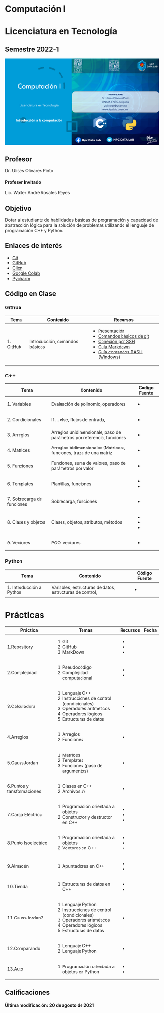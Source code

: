 # Computación I

# Licenciatura en Tecnología

## Semestre 2022-1

![alt text](figs/bg.png)

## Profesor
Dr. Ulises Olivares Pinto

####  Profesor Invitado
 Lic. Walter André Rosales Reyes


## Objetivo
Dotar al estudiante de habilidades básicas de programación y capacidad de abstracción lógica para la solución de problemas utilizando el lenguaje de programación C++ y Python.

## Enlaces de interés

+ [Git](https://git-scm.com/downloads)
+ [GitHub](https://desktop.github.com/)
+ [Clion](https://www.jetbrains.com/clion/)
+ [Google Colab](https://colab.research.google.com/)
+ [Pycharm](https://www.jetbrains.com/pycharm/)

## Código en Clase

### Github
|Tema|Contenido| Recursos |
|--|--|--|
|1. GitHub |   Introducción, comandos básicos | <ul> <li>[Presentación](GitHub/GitGitHubPres.pdf) </li> <li> [Comandos básicos de git](https://git-scm.com/docs)</li> <li>[Conexión por SSH](https://docs.github.com/en/github/authenticating-to-github/connecting-to-github-with-ssh)</li> <li>[Guía Markdown](https://www.markdownguide.org/basic-syntax/)</li> <li> [Guía comandos BASH (Windows)](https://commandwindows.com/command3.htm)</li></ul> |

### C++

|Tema|Contenido|Código Fuente|
|--|--|--|
|1. Variables| Evaluación de polinomio, operadores  |<ul> <li>  </li> </ul>|
|2. Condicionales| If ... else, flujos de entrada,  |<ul> <li>  </li> </ul>|
|3. Arreglos|Arreglos unidimensionale, paso de parámetros por referencia, funciones|<ul> <li>  </li> </ul>|
|4. Matrices|Arreglos bidimensionales (Matrices), funciones, traza de una matriz| <ul> <li>  </li> </ul>|
|5. Funciones|Funciones, suma de valores, paso de parámetros por valor|<ul> <li>  </li> </ul>|
|6. Templates|Plantillas, funciones|<ul> <li>  </li> <li>  </li></ul>|
|7. Sobrecarga de funciones|Sobrecarga, funciones |<ul> <li>  </li> </ul>|
|8. Clases y objetos|Clases, objetos, atributos, métodos |<ul> <li>  </li> <li>  </li><li>  </li></ul>|
|9. Vectores |POO, vectores |<ul> <li> </li> </ul>|

### Python

|Tema|Contenido|Código Fuente|
|--|--|--|
|1. Introducción a Python| Variables, estructuras de datos, estructuras de control, |<ul> <li>  </li> </ul>|


# Prácticas

|Práctica|Temas|Recursos|Fecha|
|--|--|--|--|
|1.Repository|<ol><li>Git</li><li>GitHub</li><li>MarkDown</li></ol>|<ul><li></li><li></li> <li> </li></ul>|
|2.Complejidad|<ol><li>Pseudocódigo</li><li>Complejidad computacional</li></ol>|<ul><li></li><li></li> </ul>||
|3.Calculadora|<ol><li>Lenguaje C++</li><li>Instrucciones de control (condicionales)</li><li>Operadores aritméticos</li><li>Operadores lógicos</li><li>Estructuras de datos</li></ol>|<ul><li></li> </ul>||
|4.Arreglos|<ol><li>Arreglos</li><li>Funciones</li></ol>|<ul><li></li> </ul>||
|5.GaussJordan|<ol><li>Matrices</li><li>Templates</li><li>Funciones (paso de argumentos)</li></ol>|<ul><li></li> </ul>||
|6.Puntos y tansformaciones|<ol><li>Clases en C++</li><li>Archivos _.h_</li></ol>|<ul><li></li></ul>||
|7.Carga Eléctrica|<ol><li>Programación orientada a objetos</li><li>Constructor y destructor en C++</li></ol>|<ul><li></li><li></li><li></li></ul>||
|8.Punto Isoeléctrico|<ol><li>Programación orientada a objetos</li><li>Vectores en C++</li></ol>|<ul><li></li><li></li><li></li></ul>||
|9.Almacén|<ol><li>Apuntadores en C++</li></ol>|<ul><li></li><li></li></ul>||
|10.Tienda|<ol><li>Estructuras de datos en C++</li></ol>|<ul><li></li><li></li></ul>||
|11.GaussJordanP|<ol><li>Lenguaje Python</li><li>Instrucciones de control (condicionales)</li><li>Operadores aritméticos</li><li>Operadores lógicos</li><li>Estructuras de datos</li></ol>|<ul><li></li></ul>||
|12.Comparando|<ol><li>Lenguaje C++</li><li>Lenguaje Python</li></ol>|<ul><li></li></ul>||
|13.Auto|<ol><li>Programación orientada a objetos en Python</li></ol>|<ul><li></li><li></li></ul>||




## Calificaciones



#### Última modificación: 20 de agosto de 2021
